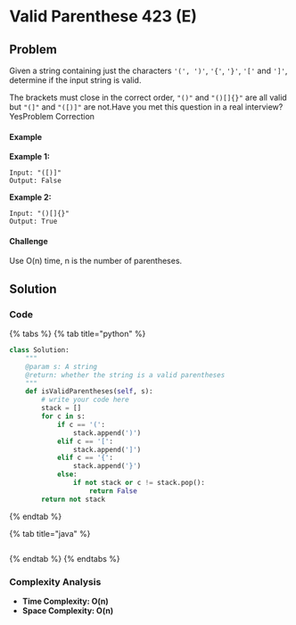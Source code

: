 # Valid Parenthese 423 \(E\)

## Problem

Given a string containing just the characters `'(', ')'`, `'{'`, `'}'`, `'['` and `']'`, determine if the input string is valid.

The brackets must close in the correct order, `"()"` and `"()[]{}"` are all valid but `"(]"` and `"([)]"` are not.Have you met this question in a real interview?  YesProblem Correction

#### Example

**Example 1:**

```text
Input: "([)]"
Output: False
```

**Example 2:**

```text
Input: "()[]{}"
Output: True
```

#### Challenge

Use O\(n\) time, n is the number of parentheses.

## Solution

### Code

{% tabs %}
{% tab title="python" %}
```python
class Solution:
    """
    @param s: A string
    @return: whether the string is a valid parentheses
    """
    def isValidParentheses(self, s):
        # write your code here
        stack = []
        for c in s:
            if c == '(':
                stack.append(')')
            elif c == '[':
                stack.append(']')
            elif c == '{':
                stack.append('}')
            else: 
                if not stack or c != stack.pop():
                    return False
        return not stack

```
{% endtab %}

{% tab title="java" %}
```

```
{% endtab %}
{% endtabs %}

### Complexity Analysis

* **Time Complexity: O\(n\)**
* **Space Complexity: O\(n\)**

